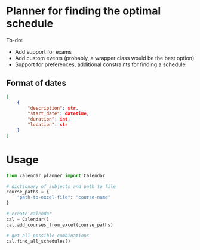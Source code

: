 # Planner for finding the optimal schedule
To-do:
- Add support for exams
- Add custom events (probably, a wrapper class would be the best option)
- Support for preferences, additional constraints for finding a schedule

## Format of dates 
```json
[
    {
        "description": str,
        "start_date": datetime,
        "duration": int,
        "location": str
    }
]
```

# Usage
```python
from calendar_planner import Calendar

# dictionary of subjects and path to file
course_paths = {
    "path-to-excel-file": "course-name"
}

# create calendar
cal = Calendar()
cal.add_courses_from_excel(course_paths)

# get all possible combinations
cal.find_all_schedules()
```
